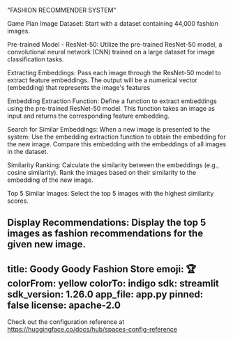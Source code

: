 "FASHION RECOMMENDER SYSTEM"

Game Plan Image Dataset: Start with a dataset containing 44,000 fashion images.

Pre-trained Model - ResNet-50: Utilize the pre-trained ResNet-50 model, a convolutional neural network (CNN) trained on a large dataset for image classification tasks.

Extracting Embeddings: Pass each image through the ResNet-50 model to extract feature embeddings. The output will be a numerical vector (embedding) that represents the image's features

Embedding Extraction Function: Define a function to extract embeddings using the pre-trained ResNet-50 model. This function takes an image as input and returns the corresponding feature embedding.

Search for Similar Embeddings: When a new image is presented to the system: Use the embedding extraction function to obtain the embedding for the new image. Compare this embedding with the embeddings of all images in the dataset.

Similarity Ranking: Calculate the similarity between the embeddings (e.g., cosine similarity). Rank the images based on their similarity to the embedding of the new image.

Top 5 Similar Images: Select the top 5 images with the highest similarity scores.

Display Recommendations: Display the top 5 images as fashion recommendations for the given new image.
---
title: Goody Goody Fashion Store
emoji: 🏆
colorFrom: yellow
colorTo: indigo
sdk: streamlit
sdk_version: 1.26.0
app_file: app.py
pinned: false
license: apache-2.0
---

Check out the configuration reference at https://huggingface.co/docs/hub/spaces-config-reference
